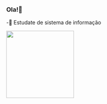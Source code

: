 ### Ola!👋

-🌱 Estudate de sistema de informação

<div>
  <a href="https://github.com/esdrasbsbmorais">
  <img height="180em" src="https://github-readme-stats.vercel.app/api?username=esdrasbsbmorais&show_icons=true&theme=tokyonight&include_all_commits=false&count_private=true"/>
</div>
